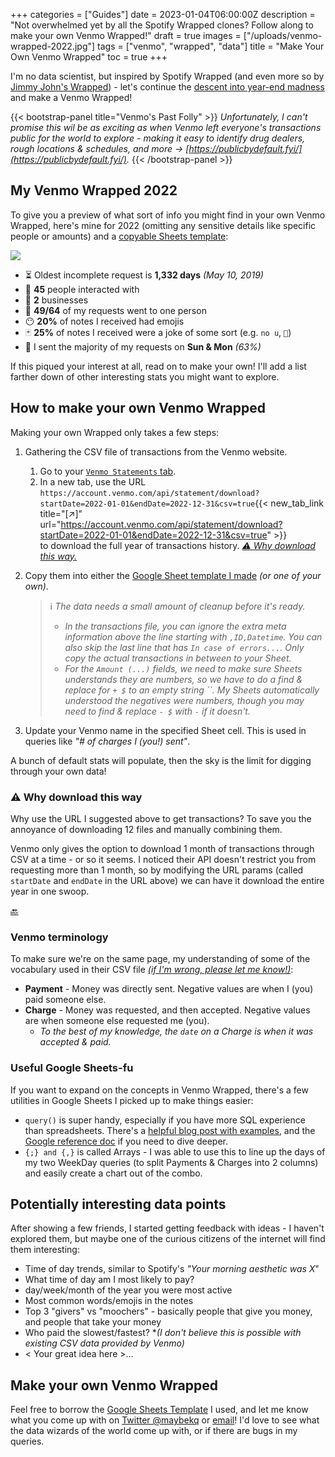 +++
categories = ["Guides"]
date = 2023-01-04T06:00:00Z
description = "Not overwhelmed yet by all the Spotify Wrapped clones? Follow along to make your own Venmo Wrapped!"
draft = true
images = ["/uploads/venmo-wrapped-2022.jpg"]
tags = ["venmo", "wrapped", "data"]
title = "Make Your Own Venmo Wrapped"
toc = true
+++

I'm no data scientist, but inspired by Spotify Wrapped (and even more so by [Jimmy John's Wrapped](https://twitter.com/BBarberie/status/1608476950108209158)) - let's continue the [descent into year-end madness](https://news.yahoo.com/spotify-wrapped-created-end-menace-194534713.html) and make a Venmo Wrapped!

{{< bootstrap-panel title="Venmo's Past Folly" >}}
_Unfortunately, I can't promise this wil be as exciting as when Venmo left everyone's transactions public for the world to explore - making it easy to identify drug dealers, rough locations & schedules, and more -> [https://publicbydefault.fyi/](https://publicbydefault.fyi/)._
{{< /bootstrap-panel >}}

## My Venmo Wrapped 2022

To give you a preview of what sort of info you might find in your own Venmo Wrapped, here's mine for 2022 (omitting any sensitive details like specific people or amounts) and a [copyable Sheets template](https://docs.google.com/spreadsheets/d/1MotwaQm1jyDeqBVdD-ZTFTSHyvJyyI9gSwjt3B9_Wa0/edit?usp=sharing):

![](/uploads/venmo-wrapped-2022.jpg)

* ⏳ Oldest incomplete request is **1,332 days** _(May 10, 2019)_
* 👯 **45** people interacted with
* 🏢 **2** businesses
* 🤷 **49/64** of my requests went to one person
* 😶 **20%** of notes I received had emojis
* 🃏 **25%** of notes I received were a joke of some sort (e.g. `no u`, `💩`)
* 📅 I sent the majority of my requests on **Sun & Mon** _(63%)_

If this piqued your interest at all, read on to make your own! I'll add a list farther down of other interesting stats you might want to explore.

## How to make your own Venmo Wrapped

Making your own Wrapped only takes a few steps:

1. Gathering the CSV file of transactions from the Venmo website.
   1. Go to your [`Venmo Statements` tab](https://account.venmo.com/statement).
   2. In a new tab, use the URL `https://account.venmo.com/api/statement/download?startDate=2022-01-01&endDate=2022-12-31&csv=true`{{< new_tab_link title="[↗️]" url="https://account.venmo.com/api/statement/download?startDate=2022-01-01&endDate=2022-12-31&csv=true" >}}  
   to download the full year of transactions history. [_⚠️ Why download this way._](#-why-download-this-way)
2. Copy them into either the [Google Sheet template I made](https://docs.google.com/spreadsheets/d/1MotwaQm1jyDeqBVdD-ZTFTSHyvJyyI9gSwjt3B9_Wa0/edit?usp=sharing) _(or one of your own)_.

   > ℹ️ _The data needs a small amount of cleanup before it's ready._
   > * _In the transactions file, you can ignore the extra meta information above the line starting with `,ID,Datetime`. You can also skip the last line that has `In case of errors...`. Only copy the actual transactions in between to your Sheet._
   > * _For the `Amount (...)` fields, we need to make sure Sheets understands they are numbers, so we have to do a find & replace for `+ $` to an empty string \`\`. My Sheets automatically understood the negatives were numbers, though you may need to find & replace `- $` with `-` if it doesn't._
3. Update your Venmo name in the specified Sheet cell. This is used in queries like _"# of charges I (you!) sent"_.

A bunch of default stats will populate, then the sky is the limit for digging through your own data!

### ⚠️ Why download this way

Why use the URL I suggested above to get transactions? To save you the annoyance of downloading 12 files and manually combining them.

Venmo only gives the option to download 1 month of transactions through CSV at a time - or so it seems. I noticed their API doesn't restrict you from requesting more than 1 month, so by modifying the URL params (called `startDate` and `endDate` in the URL above) we can have it download the entire year in one swoop.

[🔙](#how-to-make-your-own-venmo-wrapped)

### Venmo terminology

To make sure we're on the same page, my understanding of some of the vocabulary used in their CSV file [_(if I'm wrong, please let me know!)_](#share-your-venmo-wrapped):

* **Payment** - Money was directly sent. Negative values are when I (you) paid someone else.
* **Charge** - Money was requested, and then accepted. Negative values are when someone else requested me (you).
  * _To the best of my knowledge, the `date` on a Charge is when it was accepted & paid._

### Useful Google Sheets-fu

If you want to expand on the concepts in Venmo Wrapped, there's a few utilities in Google Sheets I picked up to make things easier:

* `query()` is super handy, especially if you have more SQL experience than spreadsheets. There's a [helpful blog post with examples](https://www.benlcollins.com/spreadsheets/google-sheets-query-sql/), and the [Google reference doc](https://developers.google.com/chart/interactive/docs/querylanguage#overview) if you need to dive deeper.
* `{;} and {,}` is called Arrays - I was able to use this to line up the days of my two WeekDay queries (to split Payments & Charges into 2 columns) and easily create a chart out of the combo.

## Potentially interesting data points

After showing a few friends, I started getting feedback with ideas - I haven't explored them, but maybe one of the curious citizens of the internet will find them interesting:

* Time of day trends, similar to Spotify's _"Your morning aesthetic was X_"
* What time of day am I most likely to pay?
* day/week/month of the year you were most active
* Most common words/emojis in the notes
* Top 3 "givers" vs "moochers" - basically people that give you money, and people that take your money
* Who paid the slowest/fastest? *_(I don't believe this is possible with existing CSV data provided by Venmo)_
* < Your great idea here >...

## Make your own Venmo Wrapped

Feel free to borrow the [Google Sheets Template](https://docs.google.com/spreadsheets/d/1MotwaQm1jyDeqBVdD-ZTFTSHyvJyyI9gSwjt3B9_Wa0/edit?usp=sharing) I used, and let me know what you come up with on [Twitter @maybekq](https://twitter.com/maybekq) or [email](mailto:kevinquinnfun@notxss.anonaddy.com)! I'd love to see what the data wizards of the world come up with, or if there are bugs in my queries.
